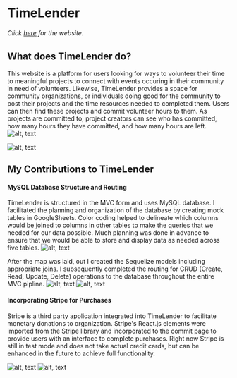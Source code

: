 # TimeLender
###### Click [here](https://timelender.herokuapp.com/) for the website. 

## What does TimeLender do? 
This website is a platform for users looking for ways to volunteer their time to meaningful projects to connect with events occuring in their community in need of volunteers. Likewise, TimeLender provides a space for community organizations, or individuals doing good for the community to post their projects and the time resources needed to completed them. Users can then find these projects and commit volunteer hours to them. As projects are committed to, project creators can see who has committed, how many hours they have committed, and how many hours are left. 
![alt, text](https://i.imgur.com/VMcXy4jl.png)

![alt, text](https://i.imgur.com/563MQX1b.png)

## My Contributions to TimeLender
#### MySQL Database Structure and Routing
TimeLender is structured in the MVC form and uses MySQL database. I facilitated the planning and organization of the database by creating mock tables in GoogleSheets. Color coding helped to delineate which columns would be joined to columns in other tables to make the queries that we needed for our data possible. Much planning was done in advance to ensure that we would be able to store and display data as needed across five tables. 
![alt, text](https://i.imgur.com/BDAEBcXl.png)

After the map was laid, out I created the Sequelize models including appropriate joins. I subsequently completed the routing for CRUD (Create, Read, Update, Delete) operations to the database throughout the entire MVC pipline. 
![alt, text](https://i.imgur.com/oyJ4Vs0l.png)
![alt, text](https://i.imgur.com/kAgdV9tl.png)

#### Incorporating Stripe for Purchases
Stripe is a third party application integrated into TimeLender to facilitate monetary donations to organization. Stripe's React.js elements were imported from the Stripe library and incorporated to the commit page to provide users with an interface to complete purchases. Right now Stripe is still in test mode and does not take actual credit cards, but can be enhanced in the future to achieve full functionality. 

![alt, text](https://i.imgur.com/OhhGG76m.png)
![alt, text](https://i.imgur.com/I1U250zl.png)

